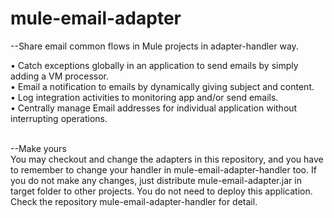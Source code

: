 # mule-email-adapter

--Share email common flows in Mule projects in adapter-handler way.<br/>

•	Catch exceptions globally in an application to send emails by simply adding a VM processor. <br/>
•	Email a notification to emails by dynamically giving subject and content. <br/>
•	Log integration activities to monitoring app and/or send emails. <br/>
•	Centrally manage Email addresses for individual application without interrupting operations. <br/><br/>

--Make yours<br/>
You may checkout and change the adapters in this repository, and you have to remember to change your handler in mule-email-adapter-handler too. If you do not make any changes, just distribute mule-email-adapter.jar in target folder to other projects. You do not need to deploy this application. Check the repository mule-email-adapter-handler for detail.
